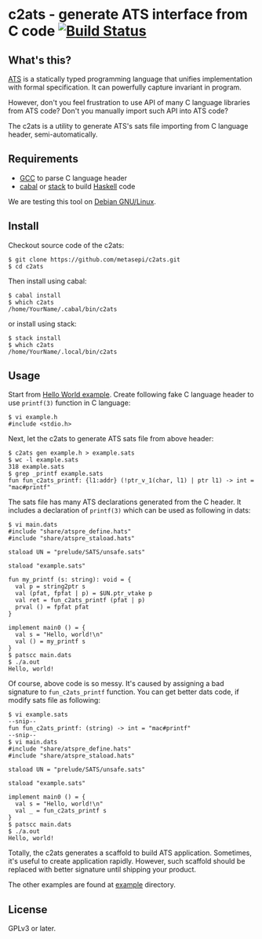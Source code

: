 # c2ats - generate ATS interface from C code [![Build Status](https://travis-ci.org/metasepi/c2ats.svg)](https://travis-ci.org/metasepi/c2ats)

## What's this?

[ATS](http://www.ats-lang.org/) is a statically typed programming language that unifies implementation with formal specification. It can powerfully capture invariant in program.

However, don't you feel frustration to use API of many C language libraries from ATS code? Don't you manually import such API into ATS code?

The c2ats is a utility to generate ATS's sats file importing from C language header, semi-automatically.

## Requirements

* [GCC](https://gcc.gnu.org/) to parse C language header
* [cabal](https://www.haskell.org/cabal/) or [stack](https://haskellstack.org/) to build [Haskell](https://www.haskell.org/) code

We are testing this tool on [Debian GNU/Linux](https://www.debian.org/).

## Install

Checkout source code of the c2ats:

```
$ git clone https://github.com/metasepi/c2ats.git
$ cd c2ats
```

Then install using cabal:

```
$ cabal install
$ which c2ats
/home/YourName/.cabal/bin/c2ats
```

or install using stack:

```
$ stack install
$ which c2ats
/home/YourName/.local/bin/c2ats
```

## Usage

Start from [Hello World example](./example/hello). Create following fake C language header to use `printf(3)` function in C language:

```
$ vi example.h
#include <stdio.h>
```

Next, let the c2ats to generate ATS sats file from above header:

```
$ c2ats gen example.h > example.sats
$ wc -l example.sats
318 example.sats
$ grep _printf example.sats
fun fun_c2ats_printf: {l1:addr} (!ptr_v_1(char, l1) | ptr l1) -> int = "mac#printf"
```

The sats file has many ATS declarations generated from the C header. It includes a declaration of `printf(3)` which can be used as following in dats:

```
$ vi main.dats
#include "share/atspre_define.hats"
#include "share/atspre_staload.hats"

staload UN = "prelude/SATS/unsafe.sats"

staload "example.sats"

fun my_printf (s: string): void = {
  val p = string2ptr s
  val (pfat, fpfat | p) = $UN.ptr_vtake p
  val ret = fun_c2ats_printf (pfat | p)
  prval () = fpfat pfat
}

implement main0 () = {
  val s = "Hello, world!\n"
  val () = my_printf s
}
$ patscc main.dats
$ ./a.out
Hello, world!
```

Of course, above code is so messy. It's caused by assigning a bad signature to `fun_c2ats_printf` function. You can get better dats code, if modify sats file as following:

```
$ vi example.sats
--snip--
fun fun_c2ats_printf: (string) -> int = "mac#printf"
--snip--
$ vi main.dats
#include "share/atspre_define.hats"
#include "share/atspre_staload.hats"

staload UN = "prelude/SATS/unsafe.sats"

staload "example.sats"

implement main0 () = {
  val s = "Hello, world!\n"
  val _ = fun_c2ats_printf s
}
$ patscc main.dats
$ ./a.out
Hello, world!
```

Totally, the c2ats generates a scaffold to build ATS application. Sometimes, it's useful to create application rapidly. However, such scaffold should be replaced with better signature until shipping your product.

The other examples are found at [example](./example/) directory.

## License

GPLv3 or later.
